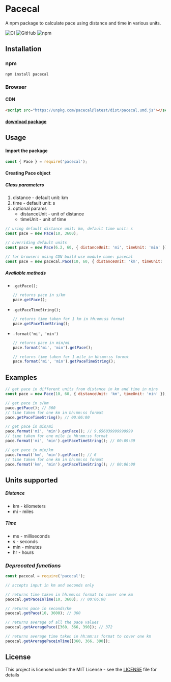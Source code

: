 # Pacecal

A npm package to calculate pace using distance and time in various units.

![CI](https://github.com/pranavacharya/pacecal/workflows/CI/badge.svg)
![GitHub](https://img.shields.io/github/license/pranavacharya/pacecal)
![npm](https://img.shields.io/npm/v/pacecal)

## Installation

### npm

```sh
npm install pacecal
```

### Browser

#### CDN

```html
<script src="https://unpkg.com/pacecal@latest/dist/pacecal.umd.js"></script>
```

#### [download package](https://unpkg.com/pacecal@latest/dist/pacecal.umd.js)

## Usage

#### Import the package

```javascript
const { Pace } = require('pacecal');
```

#### Creating Pace object

##### Class parameters

1. distance - default unit: km
1. time - default unit: s
1. optional params
   - distanceUnit - unit of distance
   - timeUnit - unit of time

```javascript
// using default distance unit: km, default time unit: s
const pace = new Pace(10, 3600);
```

```javascript
// overriding default units
const pace = new Pace(6.2, 60, { distanceUnit: 'mi', timeUnit: 'min' }); //distance: 6.2 miles, time: 60 min
```

```javascript
// for browsers using CDN build use module name: pacecal
const pace = new pacecal.Pace(10, 60, { distanceUnit: 'km', timeUnit: 'min' });
```

##### Available methods

- `.getPace();`
  ```javascript
  // returns pace in s/km
  pace.getPace();
  ```
- `.getPaceTimeString();`
  ```javascript
  // returns time taken for 1 km in hh:mm:ss format
  pace.getPaceTimeString();
  ```
- `.format('mi', 'min')`

  ```javascript
  // returns pace in min/mi
  pace.format('mi', 'min').getPace();

  // returns time taken for 1 mile in hh:mm:ss format
  pace.format('mi', 'min').getPaceTimeString();
  ```

## Examples

```javascript
// get pace in different units from distance in km and time in mins
const pace = new Pace(10, 60, { distanceUnit: 'km', timeUnit: 'min' });

// get pace in s/km
pace.getPace(); // 360
// time taken for one km in hh:mm:ss format
pace.getPaceTimeString(); // 00:06:00

// get pace in min/mi
pace.format('mi', 'min').getPace(); // 9.656039999999999
// time taken for one mile in hh:mm:ss format
pace.format('mi', 'min').getPaceTimeString(); // 00:09:39

// get pace in min/km
pace.format('km', 'min').getPace(); // 6
// time taken for one km in hh:mm:ss format
pace.format('km', 'min').getPaceTimeString(); // 00:06:00
```

## Units supported

##### Distance

- km - kilometers
- mi - miles

##### Time

- ms - milliseconds
- s - seconds
- min - minutes
- hr - hours

### **_Deprecated functions_**

```javascript
const pacecal = require('pacecal');

// accepts input in km and seconds only

// returns time taken in hh:mm:ss format to cover one km
pacecal.getPaceInTime(10, 3600); // 00:06:00

// returns pace in seconds/km
pacecal.getPace(10, 3600); // 360

// returns average of all the pace values
pacecal.getAreragePace([360, 366, 390]); // 372

// returns average time taken in hh:mm:ss format to cover one km
pacecal.getAreragePaceinTime([360, 366, 390]);
```

## License

This project is licensed under the MIT License - see the [LICENSE](LICENSE) file for details
